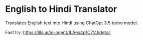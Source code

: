 # English to Hindi Translator
Translates English text into Hindi using ChatGpt 3.5 turbo model.

Fast try: https://illa.ai/ai-agent/ILAex4p1C7VJ/detail
